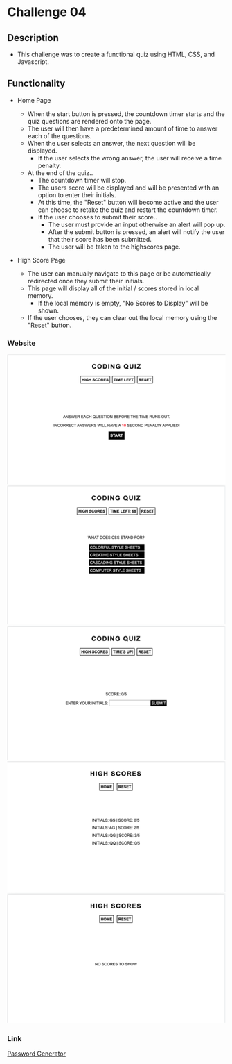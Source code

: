 # Challenge 04

## Description
- This challenge was to create a functional quiz using HTML, CSS, and Javascript. 

## Functionality
- Home Page
  - When the start button is pressed, the countdown timer starts and the quiz questions are rendered onto the page.
  - The user will then have a predetermined amount of time to answer each of the questions.
  - When the user selects an answer, the next question will be displayed.
    - If the user selects the wrong answer, the user will receive a time penalty.
  - At the end of the quiz..
    - The countdown timer will stop.
    - The users score will be displayed and will be presented with an option to enter their initials.
    - At this time, the "Reset" button will become active and the user can choose to retake the quiz and restart the countdown timer.
    - If the user chooses to submit their score..
      - The user must provide an input otherwise an alert will pop up.
      - After the submit button is pressed, an alert will notify the user that their score has been submitted.
      - The user will be taken to the highscores page.

- High Score Page
  - The user can manually navigate to this page or be automatically redirected once they submit their initials.
  - This page will display all of the initial / scores stored in local memory.
    - If the local memory is empty, "No Scores to Display" will be shown.
  - If the user chooses, they can clear out the local memory using the "Reset" button.



### Website


![Start Button](./assets/images/image1.jpg)
![Questions](./assets/images/image2.jpg)
![Submit](./assets/images/image3.jpg)
![High Scores](./assets/images/image4.jpg)
![No Scores](./assets/images/image5.jpg)


### Link
[Password Generator](https://ahuang23.github.io/C03_Password_Generator/)